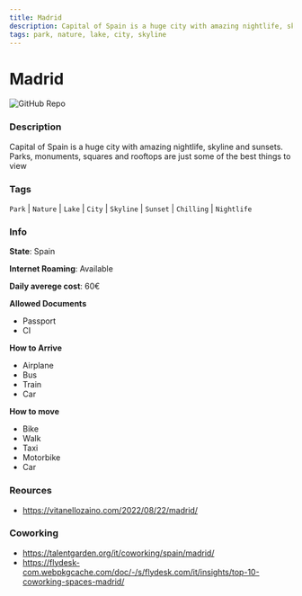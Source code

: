 ```yaml
---
title: Madrid
description: Capital of Spain is a huge city with amazing nightlife, skyline and sunsets. Parks, monuments, squares and rooftops are just some of the best things to view
tags: park, nature, lake, city, skyline
---
```

        

# Madrid

![GitHub Repo](https://img.shields.io/static/v1?label=category&message=digital-nomads&color=green)

### Description

Capital of Spain is a huge city with amazing nightlife, skyline and sunsets. Parks, monuments, squares and rooftops are just some of the best things to view

### Tags

`Park` | `Nature` | `Lake` | `City` | `Skyline` | `Sunset` | `Chilling` | `Nightlife`

### Info

**State**: Spain

**Internet Roaming**: Available

**Daily averege cost**: 60€

**Allowed Documents**

- Passport
- CI

**How to Arrive**

- Airplane
- Bus
- Train
- Car

**How to move**

- Bike
- Walk
- Taxi
- Motorbike
- Car

### Reources

- https://vitanellozaino.com/2022/08/22/madrid/

### Coworking

- https://talentgarden.org/it/coworking/spain/madrid/
- https://flydesk-com.webpkgcache.com/doc/-/s/flydesk.com/it/insights/top-10-coworking-spaces-madrid/